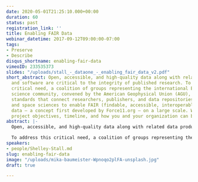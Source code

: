 ```yaml
---
date: 2020-05-01T21:25:10.000+00:00
duration: 60
status: past
registration_link: ''
title: Enabling FAIR Data
webinar_datetime: 2017-09-12T09:00:00-07:00
tags:
- Preserve
- Describe
disqus_shortname: enabling-fair-data
vimeoID: 233535373
slides: "/uploads/stall_-_dataone_-_enabling_fair_data_v2.pdf"
short_abstract: Open, accessible, and high-quality data along with related data products
  and software are critical to the integrity of published research. To address this
  critical need, a coalition of groups representing the international Earth and space
  science community, convened by the American Geophysical Union (AGU), will develop
  standards that connect researchers, publishers, and data repositories in the Earth
  and space sciences to enable FAIR (findable, accessible, interoperable, and reusable)
  data – a concept first developed by Force11.org – on a large scale. We discuss the
  project objectives, timeline, and how you and your organization can be involved.
abstract: |-
  Open, accessible, and high-quality data along with related data products and software are critical to the integrity of published research. They ensure transparency and support reproducibility and are necessary for accelerating the advancement of science. In many cases, the data are one-time observations that cannot be repeated. Unfortunately, not all key data are saved and even when they are, their curation is uneven and discovery is difficult, thus making it difficult for other researchers to understand and use the data sets.

  To address this critical need, a coalition of groups representing the international Earth and space science community, convened by the American Geophysical Union (AGU), will develop standards that connect researchers, publishers, and data repositories in the Earth and space sciences to enable FAIR (findable, accessible, interoperable, and reusable) data – a concept first developed by Force11.org – on a large scale. We discuss the project objectives, timeline, and how you and your organization can be involved.
speakers:
- people/Shelley-Stall.md
slug: enabling-fair-data
image: "/uploads/mika-baumeister-Wpnoqo2plFA-unsplash.jpg"
draft: true

---
```


